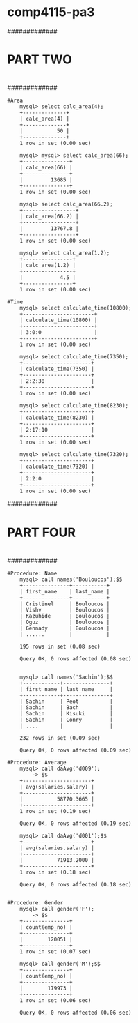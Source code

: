 # comp4115-pa3

#############
#			#
# PART TWO  #
#			#
#############

	#Area
		mysql> select calc_area(4);
		+--------------+
		| calc_area(4) |
		+--------------+
		|           50 |
		+--------------+
		1 row in set (0.00 sec)

		mysql> mysql> select calc_area(66);
		+---------------+
		| calc_area(66) |
		+---------------+
		|         13685 |
		+---------------+
		1 row in set (0.00 sec)

		mysql> select calc_area(66.2);
		+-----------------+
		| calc_area(66.2) |
		+-----------------+
		|         13767.8 |
		+-----------------+
		1 row in set (0.00 sec)

		mysql> select calc_area(1.2);
		+----------------+
		| calc_area(1.2) |
		+----------------+
		|            4.5 |
		+----------------+
		1 row in set (0.00 sec)

	#Time
		mysql> select calculate_time(10800);
		+-----------------------+
		| calculate_time(10800) |
		+-----------------------+
		| 3:0:0                 |
		+-----------------------+
		1 row in set (0.00 sec)

		mysql> select calculate_time(7350);
		+----------------------+
		| calculate_time(7350) |
		+----------------------+
		| 2:2:30               |
		+----------------------+
		1 row in set (0.00 sec)

		mysql> select calculate_time(8230);
		+----------------------+
		| calculate_time(8230) |
		+----------------------+
		| 2:17:10              |
		+----------------------+
		1 row in set (0.00 sec)

		mysql> select calculate_time(7320);
		+----------------------+
		| calculate_time(7320) |
		+----------------------+
		| 2:2:0                |
		+----------------------+
		1 row in set (0.00 sec)

#############
#			#
# PART FOUR #
#			#
#############

	#Procedure: Name
		mysql> call names('Bouloucos');$$
		+---------------+-----------+
		| first_name    | last_name |
		+---------------+-----------+
		| Cristinel     | Bouloucos |
		| Vishv         | Bouloucos |
		| Kazuhide      | Bouloucos |
		| Oguz          | Bouloucos |
		| Gennady       | Bouloucos |
		| ......		|			|

		195 rows in set (0.08 sec)

		Query OK, 0 rows affected (0.08 sec)


		mysql> call names('Sachin');$$
		+------------+---------------+
		| first_name | last_name     |
		+------------+---------------+
		| Sachin     | Peot          |
		| Sachin     | Bach          |
		| Sachin     | Kisuki        |
		| Sachin     | Conry         |
		| ....		 |				 |

		232 rows in set (0.09 sec)

		Query OK, 0 rows affected (0.09 sec)

	#Procedure: Average
		mysql> call daAvg('d009');
		    -> $$
		+----------------------+
		| avg(salaries.salary) |
		+----------------------+
		|           58770.3665 |
		+----------------------+
		1 row in set (0.19 sec)

		Query OK, 0 rows affected (0.19 sec)

		mysql> call daAvg('d001');$$
		+----------------------+
		| avg(salaries.salary) |
		+----------------------+
		|           71913.2000 |
		+----------------------+
		1 row in set (0.18 sec)

		Query OK, 0 rows affected (0.18 sec)


	#Procedure: Gender
		mysql> call gender('F');
	    	-> $$
		+---------------+
		| count(emp_no) |
		+---------------+
		|        120051 |
		+---------------+
		1 row in set (0.07 sec)

		mysql> call gender('M');$$
		+---------------+
		| count(emp_no) |
		+---------------+
		|        179973 |
		+---------------+
		1 row in set (0.06 sec)

		Query OK, 0 rows affected (0.06 sec)